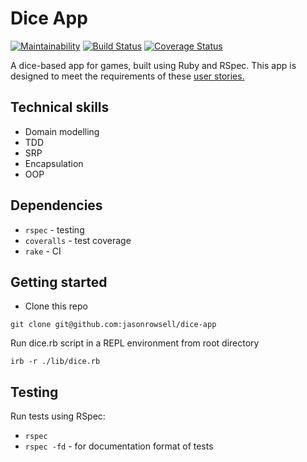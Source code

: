 # Dice App

[![Maintainability](https://api.codeclimate.com/v1/badges/ee0fac21dcc5099a81cb/maintainability)](https://codeclimate.com/github/jasonrowsell/dice_app/maintainability) [![Build Status](https://travis-ci.com/jasonrowsell/dice_app.svg?branch=main)](https://travis-ci.com/jasonrowsell/dice_app) [![Coverage Status](https://coveralls.io/repos/github/jasonrowsell/dice_app/badge.svg)](https://coveralls.io/github/jasonrowsell/dice_app)

A dice-based app for games, built using Ruby and RSpec.
This app is designed to meet the requirements of these [user stories.](./user_stories.md)

## Technical skills

- Domain modelling
- TDD
- SRP
- Encapsulation
- OOP

## Dependencies

- `rspec` - testing
- `coveralls` - test coverage
- `rake` - CI

## Getting started

- Clone this repo

```shell
git clone git@github.com:jasonrowsell/dice-app
```

Run dice.rb script in a REPL environment from root directory

```shell
irb -r ./lib/dice.rb
```

## Testing

Run tests using RSpec:

- `rspec`
- `rspec -fd` - for documentation format of tests
